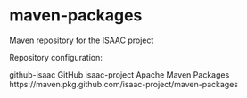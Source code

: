 # maven-packages
Maven repository for the ISAAC project

Repository configuration:

<repository>
  <id>github-isaac</id>
  <name>GitHub isaac-project Apache Maven Packages</name>
  <url>https://maven.pkg.github.com/isaac-project/maven-packages</url>
</repository>
